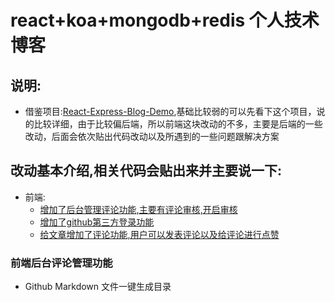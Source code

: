 # react+koa+mongodb+redis 个人技术博客
## 说明:
+   借鉴项目:[React-Express-Blog-Demo](https://github.com/Nealyang/React-Express-Blog-Demo),基础比较弱的可以先看下这个项目，说的比较详细，由于比较偏后端，所以前端这块改动的不多，主要是后端的一些改动，后面会依次贴出代码改动以及所遇到的一些问题跟解决方案

## 改动基本介绍,相关代码会贴出来并主要说一下:
* 前端:
    * [增加了后台管理评论功能,主要有评论审核,开启审核](#前端后台评论管理功能)
    * [增加了github第三方登录功能](#前端第三方github登录功能)
    * [给文章增加了评论功能,用户可以发表评论以及给评论进行点赞](#前端文章评论)

### 前端后台评论管理功能
- Github Markdown 文件一键生成目录
